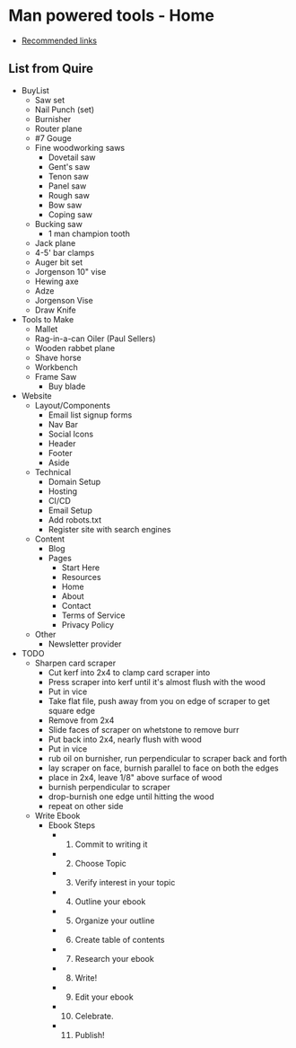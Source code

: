 # Man powered tools - Home

- [Recommended links](/new-to-hand-tools-links.md)

## List from Quire

- BuyList
  - Saw set
  - Nail Punch (set)
  - Burnisher
  - Router plane
  - \#7 Gouge
  - Fine woodworking saws
    - Dovetail saw
    - Gent's saw
    - Tenon saw
    - Panel saw
    - Rough saw
    - Bow saw
    - Coping saw
  - Bucking saw
    - 1 man champion tooth
  - Jack plane
  - 4-5' bar clamps
  - Auger bit set
  - Jorgenson 10\" vise
  - Hewing axe
  - Adze
  - Jorgenson Vise
  - Draw Knife
- Tools to Make
  - Mallet
  - Rag-in-a-can Oiler (Paul Sellers)
  - Wooden rabbet plane
  - Shave horse
  - Workbench
  - Frame Saw
    - Buy blade
- Website
  - Layout/Components
    - Email list signup forms
    - Nav Bar
    - Social Icons
    - Header
    - Footer
    - Aside
  - Technical
    - Domain Setup
    - Hosting
    - CI/CD
    - Email Setup
    - Add robots.txt
    - Register site with search engines
  - Content
    - Blog
    - Pages
      - Start Here
      - Resources
      - Home
      - About
      - Contact
      - Terms of Service
      - Privacy Policy
  - Other
    - Newsletter provider
- TODO
  - Sharpen card scraper
    - Cut kerf into 2x4 to clamp card scraper into
    - Press scraper into kerf until it's almost flush with the wood
    - Put in vice
    - Take flat file, push away from you on edge of scraper to get square edge
    - Remove from 2x4
    - Slide faces of scraper on whetstone to remove burr
    - Put back into 2x4, nearly flush with wood
    - Put in vice
    - rub oil on burnisher, run perpendicular to scraper back and forth
    - lay scraper on face, burnish parallel to face on both the edges
    - place in 2x4, leave 1/8\" above surface of wood
    - burnish perpendicular to scraper
    - drop-burnish one edge until hitting the wood
    - repeat on other side
  - Write Ebook
    - Ebook Steps
      - 1. Commit to writing it
      - 2. Choose Topic
      - 3. Verify interest in your topic
      - 4. Outline your ebook
      - 5. Organize your outline
      - 6. Create table of contents
      - 7. Research your ebook
      - 8. Write!
      - 9. Edit your ebook
      - 10. Celebrate.
      - 11. Publish!
